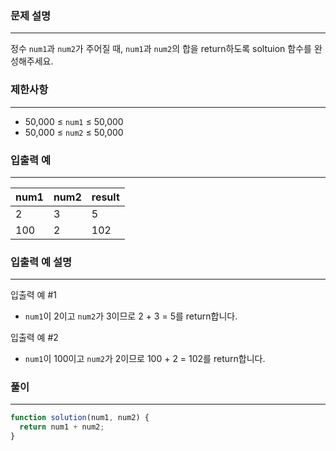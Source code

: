 ### **문제 설명**

---

정수 `num1`과 `num2`가 주어질 때, `num1`과 `num2`의 합을 return하도록 soltuion 함수를 완성해주세요.

### 제한사항

---

- 50,000 ≤ `num1` ≤ 50,000
- 50,000 ≤ `num2` ≤ 50,000

### **입출력 예**

---

| num1 | num2 | result |
| ---- | ---- | ------ |
| 2    | 3    | 5      |
| 100  | 2    | 102    |

### 입출력 예 설명

---

입출력 예 #1

- `num1`이 2이고 `num2`가 3이므로 2 + 3 = 5를 return합니다.

입출력 예 #2

- `num1`이 100이고 `num2`가 2이므로 100 + 2 = 102를 return합니다.

### 풀이

---

```jsx
function solution(num1, num2) {
  return num1 + num2;
}
```
